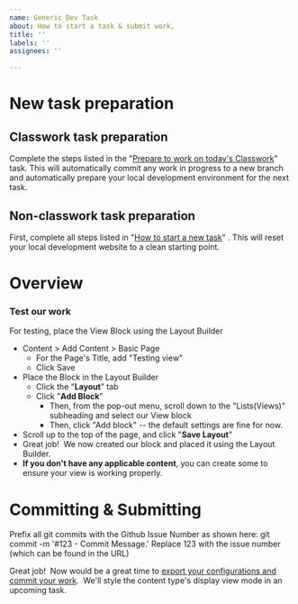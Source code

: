 ```yaml
---
name: Generic Dev Task
about: How to start a task & submit work,
title: ''
labels: ''
assignees: ''

---
```


# New task preparation

## Classwork task preparation
Complete the steps listed in the "[Prepare to work on today's Classwork](https://debugacademy.com/assignment/3307)" task. This will automatically commit any work in progress to a new branch and automatically prepare your local development environment for the next task.

## Non-classwork task preparation
First, complete all steps listed in "[How to start a new task](https://debugacademy.com/task/drpl3mo-59)" . This will reset your local development website to a clean starting point.

# Overview

### Test our work

For testing, place the View Block using the Layout Builder

*   Content > Add Content > Basic Page
    *   For the Page's Title, add "Testing view"
    *   Click Save
*   Place the Block in the Layout Builder
    *   Click the "**Layout**" tab
    *   Click "**Add Block**"
        *   Then, from the pop-out menu, scroll down to the "Lists(Views)" subheading and select our View block
        *   Then, click "Add block" -- the default settings are fine for now.
*   Scroll up to the top of the page, and click "**Save Layout**"
*   Great job!  We now created our block and placed it using the Layout Builder.
*   **If you don't have any applicable content**, you can create some to ensure your view is working properly.

# Committing & Submitting
Prefix all git commits with the Github Issue Number as shown here:
git commit -m '#123 - Commit Message.' Replace 123 with the issue number (which can be found in the URL)

Great job!  Now would be a great time to [export your configurations and commit your work](https://debugacademy.com/task/drpl3mo-8).  We'll style the content type's display view mode in an upcoming task.
